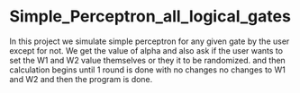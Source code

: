 # Simple_Perceptron_all_logical_gates
In this project we simulate simple perceptron for any given gate by the user except for not.
We get the value of alpha and also ask if the user wants to set the W1 and W2 value themselves or they it to be randomized.
and then calculation begins until 1 round is done with no changes no changes to W1 and W2 and then the program is done.
